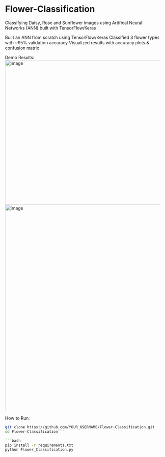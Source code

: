 # Flower-Classification
Classifying Daisy, Rose and Sunflower images using Artifical Neural Networks (ANN) built with TensorFlow/Keras


Built an ANN from scratch using TensorFlow/Keras
Classified 3 flower types with ~95% validation accuracy
Visualized results with accuracy plots & confusion matrix

Demo Results:
<img width="997" height="471" alt="image" src="https://github.com/user-attachments/assets/b797711e-6417-4e6b-bd58-9aacb6304b8f" />
<img width="595" height="671" alt="image" src="https://github.com/user-attachments/assets/55aebf69-3837-43b5-ae0e-96fe80750ea7" />

How to Run:

```bash
git clone https://github.com/YOUR_USERNAME/Flower-Classification.git
cd Flower-Classification```

```bash
pip install -r requirements.txt
python Flower_Classification.py
